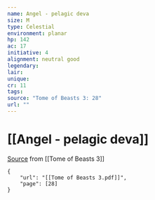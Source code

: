 ```yaml
---
name: Angel - pelagic deva
size: M
type: Celestial
environment: planar
hp: 142
ac: 17
initiative: 4
alignment: neutral good
legendary: 
lair: 
unique: 
cr: 11
tags: 
source: "Tome of Beasts 3: 28"
url: ""
---
```

# [[Angel - pelagic deva]]

[Source](zotero://open-pdf/library/items/BLGR9HVR?page=28) from [[Tome of Beasts 3]]

```pdf
{
	"url": "[[Tome of Beasts 3.pdf]]",
	"page": [28]
}
```

